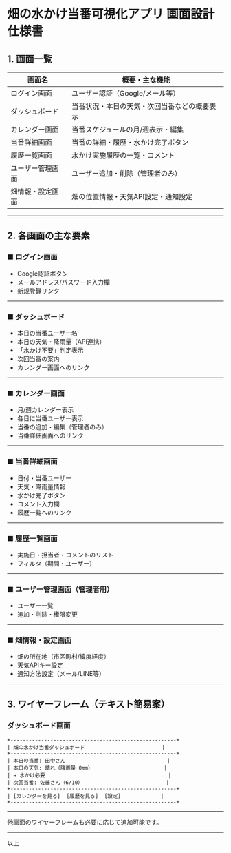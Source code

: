 # 畑の水かけ当番可視化アプリ 画面設計仕様書

## 1. 画面一覧

| 画面名                | 概要・主な機能                                 |
|-----------------------|-----------------------------------------------|
| ログイン画面          | ユーザー認証（Google/メール等）                |
| ダッシュボード        | 当番状況・本日の天気・次回当番などの概要表示    |
| カレンダー画面        | 当番スケジュールの月/週表示・編集               |
| 当番詳細画面          | 当番の詳細・履歴・水かけ完了ボタン              |
| 履歴一覧画面          | 水かけ実施履歴の一覧・コメント                  |
| ユーザー管理画面      | ユーザー追加・削除（管理者のみ）                |
| 畑情報・設定画面      | 畑の位置情報・天気API設定・通知設定             |

---

## 2. 各画面の主な要素

### ■ ログイン画面
- Google認証ボタン
- メールアドレス/パスワード入力欄
- 新規登録リンク

---

### ■ ダッシュボード
- 本日の当番ユーザー名
- 本日の天気・降雨量（API連携）
- 「水かけ不要」判定表示
- 次回当番の案内
- カレンダー画面へのリンク

---

### ■ カレンダー画面
- 月/週カレンダー表示
- 各日に当番ユーザー表示
- 当番の追加・編集（管理者のみ）
- 当番詳細画面へのリンク

---

### ■ 当番詳細画面
- 日付・当番ユーザー
- 天気・降雨量情報
- 水かけ完了ボタン
- コメント入力欄
- 履歴一覧へのリンク

---

### ■ 履歴一覧画面
- 実施日・担当者・コメントのリスト
- フィルタ（期間・ユーザー）

---

### ■ ユーザー管理画面（管理者用）
- ユーザー一覧
- 追加・削除・権限変更

---

### ■ 畑情報・設定画面
- 畑の所在地（市区町村/緯度経度）
- 天気APIキー設定
- 通知方法設定（メール/LINE等）

---

## 3. ワイヤーフレーム（テキスト簡易案）

### ダッシュボード画面

```
+------------------------------------------------------+
| 畑の水かけ当番ダッシュボード                         |
+------------------------------------------------------+
| 本日の当番: 田中さん                                 |
| 本日の天気: 晴れ（降雨量 0mm）                       |
| → 水かけ必要                                        |
| 次回当番: 佐藤さん（6/10）                           |
+------------------------------------------------------+
| [カレンダーを見る]  [履歴を見る]  [設定]             |
+------------------------------------------------------+
```

---

他画面のワイヤーフレームも必要に応じて追加可能です。

---

以上 